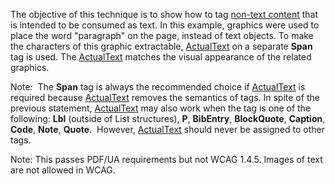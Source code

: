 The objective of this technique is to show how to tag [non-text content](https://www.pdfa.org/glossary-of-accessibility-terminology-in-pdf/#non-text-content) that is intended to be consumed as text. In this example, graphics were used to place the word "paragraph" on the page, instead of text objects. To make the characters of this graphic extractable, [ActualText](https://www.pdfa.org/glossary-of-accessibility-terminology-in-pdf/#actualtext) on a separate **Span** tag is used. The [ActualText](https://www.pdfa.org/glossary-of-accessibility-terminology-in-pdf/#actualtext) matches the visual appearance of the related graphics.

Note:  The **Span** tag is always the recommended choice if [ActualText](https://www.pdfa.org/glossary-of-accessibility-terminology-in-pdf/#actualtext) is required because [ActualText](https://www.pdfa.org/glossary-of-accessibility-terminology-in-pdf/#actualtext) removes the semantics of tags. In spite of the previous statement, [ActualText](https://www.pdfa.org/glossary-of-accessibility-terminology-in-pdf/#actualtext) may also work when the tag is one of the following: **Lbl** (outside of List structures), **P**, **BibEntry**, **BlockQuote**, **Caption**, **Code**, **Note**, **Quote**.  However, [ActualText](https://www.pdfa.org/glossary-of-accessibility-terminology-in-pdf/#actualtext) should never be assigned to other tags.

Note: This passes PDF/UA requirements but not WCAG 1.4.5. Images of text are not allowed in WCAG.
